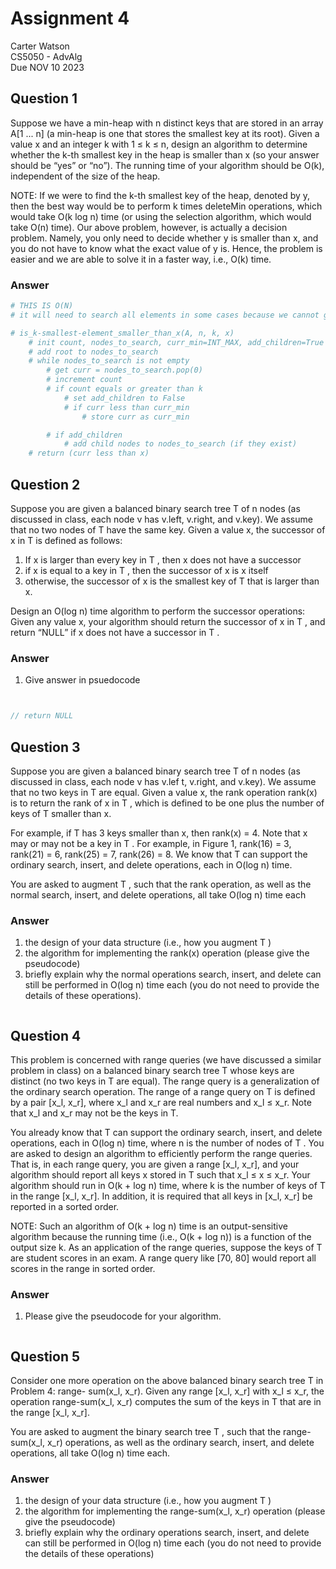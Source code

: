 # Assignment 4

Carter Watson  
CS5050 - AdvAlg  
Due NOV 10 2023  

## Question 1
Suppose we have a min-heap with n distinct keys that are stored in an array A[1 ... n] (a min-heap is one that stores the smallest key at its root). Given a value x and an integer k with 1 ≤ k ≤ n, design an algorithm to determine whether the k-th smallest key in the heap is smaller than x (so your answer should be “yes” or “no”). The running time of your algorithm should be O(k), independent of the size of the heap.

NOTE: If we were to find the k-th smallest key of the heap, denoted by y, then the best way would be to perform k times deleteMin operations, which would take O(k log n) time (or using the selection algorithm, which would take O(n) time). Our above problem, however, is actually a decision problem. Namely, you only need to decide whether y is smaller than x, and you do not have to know what the exact value of y is. Hence, the problem is easier and we are able to solve it in a faster way, i.e., O(k) time.

### Answer
```python
# THIS IS O(N)
# it will need to search all elements in some cases because we cannot guarantee the k-th element is the k-th smallest element in a min-heap

# is_k-smallest-element_smaller_than_x(A, n, k, x)
    # init count, nodes_to_search, curr_min=INT_MAX, add_children=True
    # add root to nodes_to_search
    # while nodes_to_search is not empty
        # get curr = nodes_to_search.pop(0)
        # increment count
        # if count equals or greater than k
            # set add_children to False
            # if curr less than curr_min
                # store curr as curr_min

        # if add_children
            # add child nodes to nodes_to_search (if they exist)
    # return (curr less than x)
```


## Question 2
Suppose you are given a balanced binary search tree T of n nodes (as discussed in class, each node v has v.left, v.right, and v.key). We assume that no two nodes of T have the same key. Given a value x, the successor of x in T is defined as follows:

1. If x is larger than every key in T , then x does not have a successor
2. if x is equal to a key in T , then the successor of x is x itself
3. otherwise, the successor of x is the smallest key of T that is larger than x.

Design an O(log n) time algorithm to perform the successor operations: Given any value x, your algorithm should return the successor of x in T , and return “NULL” if x does not have a successor in T .

### Answer
1. Give answer in psuedocode
```c++


// return NULL
```

## Question 3
Suppose you are given a balanced binary search tree T of n nodes (as discussed in class, each
node v has v.lef t, v.right, and v.key). We assume that no two keys in T are equal. Given a value x, the rank operation rank(x) is to return the rank of x in T , which is defined to be one plus the number of keys of T smaller than x.  

For example, if T has 3 keys smaller than x, then rank(x) = 4. Note that x may or may not be a key in T . For example, in Figure 1, rank(16) = 3, rank(21) = 6, rank(25) = 7, rank(26) = 8.
We know that T can support the ordinary search, insert, and delete operations, each in O(log n) time.

You are asked to augment T , such that the rank operation, as well as the normal search, insert, and delete operations, all take O(log n) time each


### Answer
1. the design of your data structure (i.e., how you augment T )
2. the algorithm for implementing the rank(x) operation (please give the pseudocode)
3. briefly explain why the normal operations search, insert, and delete can still be performed in O(log n) time each (you do not need to provide the details of these operations).
```python

```

## Question 4
This problem is concerned with range queries (we have discussed a similar problem in class) on a balanced binary search tree T whose keys are distinct (no two keys in T are equal). The range query is a generalization of the ordinary search operation. The range of a range query on T is defined by a pair [x_l, x_r], where x_l and x_r are real numbers and x_l ≤ x_r. Note that x_l and x_r may not be the keys in T.

You already know that T can support the ordinary search, insert, and delete operations, each in O(log n) time, where n is the number of nodes of T . You are asked to design an algorithm to efficiently perform the range queries. That is, in each range query, you are given a range [x_l, x_r], and your algorithm should report all keys x stored in T such that x_l ≤ x ≤ x_r. Your algorithm should run in O(k + log n) time, where k is the number of keys of T in the range [x_l, x_r]. In addition, it is required that all keys in [x_l, x_r] be reported in a sorted order.

NOTE: Such an algorithm of O(k + log n) time is an output-sensitive algorithm because the running time (i.e., O(k + log n)) is a function of the output size k. As an application of the range queries, suppose the keys of T are student scores in an exam. A range query like [70, 80] would report all scores in the range in sorted order.

### Answer
1. Please give the pseudocode for your algorithm.
```python

```

## Question 5
Consider one more operation on the above balanced binary search tree T in Problem 4: range-
sum(x_l, x_r). Given any range [x_l, x_r] with x_l ≤ x_r, the operation range-sum(x_l, x_r) computes the sum of the keys in T that are in the range [x_l, x_r].

You are asked to augment the binary search tree T , such that the range-sum(x_l, x_r) operations, as well as the ordinary search, insert, and delete operations, all take O(log n) time each. 

### Answer
1. the design of your data structure (i.e., how you augment T )
2. the algorithm for implementing the range-sum(x_l, x_r) operation (please give the pseudocode)
3. briefly explain why the ordinary operations search, insert, and delete can still be performed in O(log n) time each (you do not need to provide the details of these operations)
```python

```